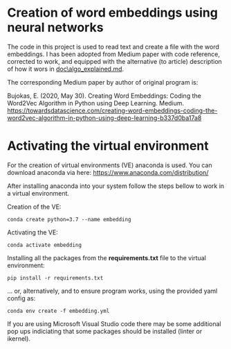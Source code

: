 # Creation of word embeddings using neural networks

The code in this project is used to read text and create a file with the word embeddings. I has been adopted from Medium paper with code reference, corrected to work, and equipped with the alternative (to article) description of how it wors in [doc\algo_explained.md](doc\algo_explained.md).

The corresponding Medium paper by author of original program is:

Bujokas, E. (2020, May 30). Creating Word Embeddings: Coding the Word2Vec Algorithm in Python using Deep Learning. Medium. https://towardsdatascience.com/creating-word-embeddings-coding-the-word2vec-algorithm-in-python-using-deep-learning-b337d0ba17a8


# Activating the virtual environment

For the creation of virtual environments (VE) anaconda is used. You can download anaconda via here: 
https://www.anaconda.com/distribution/

After installing anaconda into your system follow the steps bellow to work in a virtual environment.

Creation of the VE:
```
conda create python=3.7 --name embedding
```

Activating the VE:
```
conda activate embedding
```

Installing all the packages from the **requirements.txt** file to the virtual environment:
```
pip install -r requirements.txt
```
... or, alternatively, and to ensure program works, using the provided yaml config as:
```
conda env create -f embedding.yml
```

If you are using Microsoft Visual Studio code there may be some additional pop ups indiciating that some packages should be installed (linter or ikernel).
